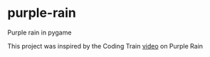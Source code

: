 # purple-rain
Purple rain in pygame

This project was inspired by the Coding Train [video](https://youtu.be/KkyIDI6rQJI) on Purple Rain
